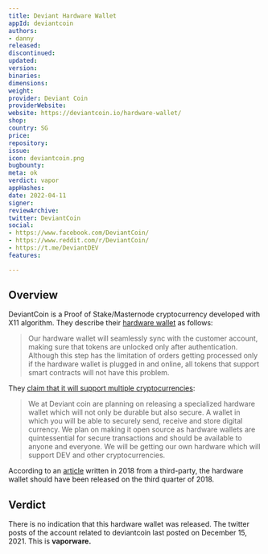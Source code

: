 ```yaml
---
title: Deviant Hardware Wallet
appId: deviantcoin
authors:
- danny
released: 
discontinued: 
updated: 
version: 
binaries: 
dimensions: 
weight: 
provider: Deviant Coin
providerWebsite: 
website: https://deviantcoin.io/hardware-wallet/
shop: 
country: SG
price: 
repository: 
issue: 
icon: deviantcoin.png
bugbounty: 
meta: ok
verdict: vapor
appHashes: 
date: 2022-04-11
signer: 
reviewArchive: 
twitter: DeviantCoin
social:
- https://www.facebook.com/DeviantCoin/
- https://www.reddit.com/r/DeviantCoin/
- https://t.me/DeviantDEV
features: 

---
```


## Overview

DeviantCoin is a Proof of Stake/Masternode cryptocurrency developed with X11 algorithm. They describe their [hardware wallet](https://deviantcoin.io/hardware-wallet/) as follows: 

> Our hardware wallet will seamlessly sync with the customer account, making sure that tokens are unlocked only after authentication. Although this step has the limitation of orders getting processed only if the hardware wallet is plugged in and online, all tokens that support smart contracts will not have this problem.

They [claim that it will support multiple cryptocurrencies](https://deviantcoin.io/wallets/): 

> We at Deviant coin are planning on releasing a specialized hardware wallet which will not only be durable but also secure. A wallet in which you will be able to securely send, receive and store digital currency. We plan on making it open source as hardware wallets are quintessential for secure transactions and should be available to anyone and everyone. We will be getting our own hardware which will support DEV and other cryptocurrencies. 

According to an [article](https://coinidol.com/privacy-based-cryptocurrency-deviant-coin-announces-whitepaper-release/) written in 2018 from a third-party, the hardware wallet should have been released on the third quarter of 2018.

## Verdict 

There is no indication that this hardware wallet was released. The twitter posts of the account related to deviantcoin last posted on December 15, 2021. This is **vaporware.**

